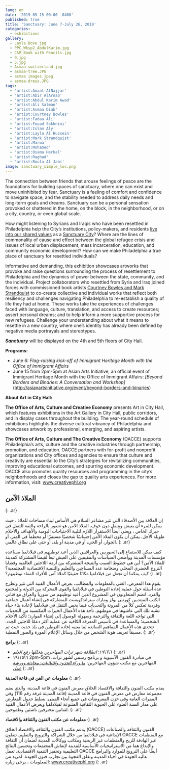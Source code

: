 ```yaml
---
lang: en
date: '2019-05-15 00:00 -0400'
published: true
title: 'Sanctuary: June 7-July 26, 2019'
categories:
  - exhibitions
gallery:
  - Layla Dove.jpg
  - PPC_Wksp2_AbdulKarim.jpg
  - C&M_Book with Pencils.jpg
  - 9.jpg
  - 5.jpg
  - Asmaa-switzerland.jpg
  - asmaa-tree.JPG
  - asmaa images.jpeg
  - asmaa-dress.JPG
tags:
  - 'artist:Amaal AlNajjar'
  - 'artist:Abir AlArnab'
  - 'artist:Abdul Karim Awad'
  - 'artist:Ali Salman'
  - 'artist:Asmaa Diab'
  - 'artist:Courtney Bowles'
  - 'artist:Fadaa Ali'
  - 'artist:Fouad Sakhnini'
  - 'artist:Islam Aly'
  - 'artist:Layla Al Hussein'
  - 'artist:Mark Strandquist'
  - 'artist:Marwa'
  - 'artist:Mohamed'
  - 'artist:Osama Herkal'
  - 'artist:Raghad'
  - 'artist:Roula Al Jabi'
image: sanctuary_simple_loc.png
---
```

The connection between friends that arouse feelings of peace are the foundations for building  spaces of sanctuary, where one can exist and move uninhibited by fear. Sanctuary is a feeling of comfort and confidence to navigate space, and the stability needed to address daily needs and long-term goals and dreams. Sanctuary can be a personal sensation provoked or shattered in the home, on the block, in the neighborhood, or on a city, country, or even global scale. 

How might listening to Syrians and Iraqis who have been resettled in Philadelphia help the City’s institutions, policy-makers, and residents [live into our shared values](https://www.reuters.com/article/us-usa-immigration-philadelphia/philadelphia-beats-us-appeal-in-sanctuary-city-case-idUSKCN1Q42BS) as a [Sanctuary City](https://generocity.org/philly/2017/12/07/sanctuary-cities-101-philadelphia-timeline-immigration/)? Where are the lines of commonality of cause and effect between the global refugee crisis and issues of local urban displacement, mass incarceration, education, and community economic development? How can we make Philadelphia a true place of sanctuary for resettled individuals? 

Informative and demanding, this exhibition showcases artworks that provoke and raise questions surrounding the process of resettlement to Philadelphia and the dynamics of power between the state, community, and the individual. Project collaborators who resettled from Syria and Iraq joined forces with commissioned book artists [Courtney Bowles and Mark Strandquist](http://peoplespaperco-op.weebly.com/) to co-create collective and individual works that reflect both resiliency and challenges navigating Philadelphia to re-establish a quality of life they had at home. These works take the experiences of challenges faced with language, culture, translation, and access to create resources; assert personal dreams; and to help inform a more supportive process for new refugees. Challenge your understanding about what it means to resettle in a new country, where one’s identity has already been defined by negative media portrayals and stereotypes.

**_Sanctuary_** will be displayed on the 4th and 5th floors of City Hall.

**Programs:**

- June 6: _Flag-raising kick-off of Immigrant Heritage Month with the Office of Immigrant Affairs_
- June 15 from 2pm-5pm at Asian Arts Initiative, an official event of Immigrant Heritage Month with the Office of Immigrant Affairs: _[Beyond Borders and Binaries: A Conversation and Workshop]_(http://asianartsinitiative.org/event/beyond-borders-and-binaries)


**About Art in City Hall:**

**The Office of Arts, Culture and Creative Economy** presents Art in City Hall, which features exhibitions in the Art Gallery in City Hall, public corridors, and in display cases throughout the building. The year-round schedule of exhibitions highlights the diverse cultural vibrancy of Philadelphia and showcases artwork by professional, emerging, and aspiring artists.

**The Office of Arts, Culture and The Creative Economy** (OACCE) supports Philadelphia’s arts, culture and the creative industries through partnership, promotion, and education. OACCE partners with for-profit and nonprofit organizations and City offices and agencies to ensure that culture and creativity are essential to the City’s strategies for revitalizing communities, improving educational outcomes, and spurring economic development. OACCE also promotes quality resources and programming in the city’s neighborhoods and closes the gap to quality arts experiences. For more information, visit: www.creativephl.org

## **الملاذ الآمن**
{: .ar}

إن العلاقة بين الأصدقاء التي تثير مشاعر السلام هي الأساس لبناء مساحات للملاذ ، حيث يمكن للمرء أن يعيش ويتنقل دون خوف. الملاذ الآمن هو شعور بالراحة والثقة للتنقل في حيزك الخاص ، ويعني أيضاً الاستقرار اللازم لتلبية الاحتياجات اليومية والأهداف والأحلام طويلة الأجل. يمكن أن يكون الملاذ الآمن إحساسًا شخصيًا مستفزًا أو محطماً في المنز، أو الجوار، أو الحي، أو في مدينة أو بلد، أو حتى على نطاق عالمي.
{: .ar}

 كيف يمكن للاستماع إلى السوريين والعراقيين الذين أعيد توطينهم في فيلادلفيا مساعدة مؤسسات المدينة وواضعي السياسات والمقيمين على العيش تبعاً لقيمنا المشتركة كمدينة للملاذ الآمن؟ أين هي خطوط السبب والنتيجة المشتركة بين أزمة اللاجئين العالمية وقضايا النزوح الحضري المحلي وضخامة عدد المساجين والتعليم والتنمية الاقتصادية المجتمعية؟ كيف يمكننا أن نجعل من فيلادلفيا مكانًا حقيقيًا كملاذ آمن للأفراد المعاد توطينهم؟ 
{: .ar}

 يقوم هذا المعرض، الغني بالمعلومات والمطالب، بعرض الأعمال الفنية التي تثير وتطرح عدة أسئلة حول عملية إعادة التوطين في فيلادلفيا والقوى المحركة بين الدولة والمجتمع والفرد. انضم المتعاونون في المشروع الذين أعيد توطينهم من سوريا والعراق مع فناني الكتب المنتدبين كورتني بولز ومارك ستراندكويست للمشاركة في إنشاء أعمال جماعية وفردية تعكس كلاً من المرونة والتحديات فيما يخص التنقل في فيلادلفيا لإعادة بناء حياة تشبه تلك التي عاشوها في موطنهم. تأخذ هذه الأعمال الخبرات المكتسبة من التحديات التي تواجه اللغة والثقافة والترجمة وسهولة الوصول إلى إنشاء الموارد؛ تأكيد الأحلام الشخصية؛ والمساعدة في تأسيس المعرفة الكافية عن عملية أكثر دعمًا للاجئين الجدد. تتحدى هذه الأعمال المفاهيم السائدة لما يعنيه إعادة التوطين في بلد جديد، حيث تم مسبقاً تعريف هوية الشخص من خلال وسائل الإعلام المورة والصور النمطية. 
{: .ar}


**برامج**
{: .ar}

- ٦\٦\١٩: _انطلاقة شهر تراث المهاجرين يتخللها رفع العلم_
{: .ar}
- ٦\١٥\١٩ 2pm-5pm ،في مبادرة الفنون الآسيوية و برنامج رسمي لشهر تراث المهاجرين مع مكتب شؤون المهاجرين: [_ما وراء الحدود والثنائيات: محادثة وورشة عمل_](http://asianartsinitiative.org/event/beyond-borders-and-binaries)
{: .ar}



**معلومات عن الفن في قاعة المدينة**
{: .ar}

يقدم مكتب الفنون والثقافة والاقتصاد الخلاق معرض الفنون في قاعة المدينة، والذي يضم مجموعة معارض في معرض الفنون في قاعة المدينة (قاعة المدينة غرفة رقم 116) وفي الممرات العامة وفي خزن المعروضات في جميع أنحاء المبنى. يسلط جدول المعارض على مدار السنة الضوء على الحيوية الثقافية المتنوعة لفيلادلفيا ويعرض الأعمال الفنية لفنانين محترفين ناشئين وطموحين.
{: .ar}


**معلومات عن مكتب الفنون والثقافة والاقتصاد**
{: .ar}

يدعم مكتب الفنون والثقافة والاقتصاد الخلاق (OACCE) الفنون والثقافة والصناعات الإبداعية في فيلادلفيا من خلال الشراكة والترويج والتعليم. تتعاون OACCE مع المنظمات غير الهادفة للربح والمنظمات غير الربحية ومكاتب ووكالات المدينة لضمان أن الثقافة والإبداع هما من الاستراتيجيات الأساسية للمدينة لإنعاش المجتمعات وتحسين النتائج التعليمية وتحفيز التنمية الاقتصادية. تعمل OACCE أيضًا على الترويج للموارد والبرامج عالية الجودة في أحياء المدينة وتغلق الفجوة بين تجارب فنون الجودة. لمزيد من المعلومات ، يرجى زيارة: www.creativephl.org
{: .ar}



